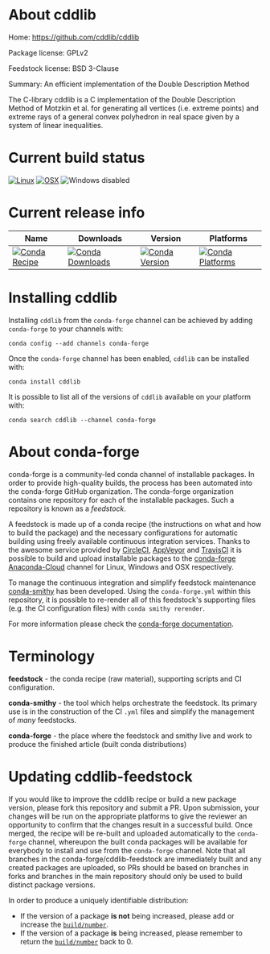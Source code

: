 About cddlib
============

Home: https://github.com/cddlib/cddlib

Package license: GPLv2

Feedstock license: BSD 3-Clause

Summary: An efficient implementation of the Double Description Method

The C-library cddlib is a C implementation of the Double Description Method
of Motzkin et al. for generating all vertices (i.e. extreme points) and
extreme rays of a general convex polyhedron in real space given by a system
of linear inequalities.


Current build status
====================

[![Linux](https://img.shields.io/circleci/project/github/conda-forge/cddlib-feedstock/master.svg?label=Linux)](https://circleci.com/gh/conda-forge/cddlib-feedstock)
[![OSX](https://img.shields.io/travis/conda-forge/cddlib-feedstock/master.svg?label=macOS)](https://travis-ci.org/conda-forge/cddlib-feedstock)
![Windows disabled](https://img.shields.io/badge/Windows-disabled-lightgrey.svg)

Current release info
====================

| Name | Downloads | Version | Platforms |
| --- | --- | --- | --- |
| [![Conda Recipe](https://img.shields.io/badge/recipe-cddlib-green.svg)](https://anaconda.org/conda-forge/cddlib) | [![Conda Downloads](https://img.shields.io/conda/dn/conda-forge/cddlib.svg)](https://anaconda.org/conda-forge/cddlib) | [![Conda Version](https://img.shields.io/conda/vn/conda-forge/cddlib.svg)](https://anaconda.org/conda-forge/cddlib) | [![Conda Platforms](https://img.shields.io/conda/pn/conda-forge/cddlib.svg)](https://anaconda.org/conda-forge/cddlib) |

Installing cddlib
=================

Installing `cddlib` from the `conda-forge` channel can be achieved by adding `conda-forge` to your channels with:

```
conda config --add channels conda-forge
```

Once the `conda-forge` channel has been enabled, `cddlib` can be installed with:

```
conda install cddlib
```

It is possible to list all of the versions of `cddlib` available on your platform with:

```
conda search cddlib --channel conda-forge
```


About conda-forge
=================

conda-forge is a community-led conda channel of installable packages.
In order to provide high-quality builds, the process has been automated into the
conda-forge GitHub organization. The conda-forge organization contains one repository
for each of the installable packages. Such a repository is known as a *feedstock*.

A feedstock is made up of a conda recipe (the instructions on what and how to build
the package) and the necessary configurations for automatic building using freely
available continuous integration services. Thanks to the awesome service provided by
[CircleCI](https://circleci.com/), [AppVeyor](https://www.appveyor.com/)
and [TravisCI](https://travis-ci.org/) it is possible to build and upload installable
packages to the [conda-forge](https://anaconda.org/conda-forge)
[Anaconda-Cloud](https://anaconda.org/) channel for Linux, Windows and OSX respectively.

To manage the continuous integration and simplify feedstock maintenance
[conda-smithy](https://github.com/conda-forge/conda-smithy) has been developed.
Using the ``conda-forge.yml`` within this repository, it is possible to re-render all of
this feedstock's supporting files (e.g. the CI configuration files) with ``conda smithy rerender``.

For more information please check the [conda-forge documentation](https://conda-forge.org/docs/).

Terminology
===========

**feedstock** - the conda recipe (raw material), supporting scripts and CI configuration.

**conda-smithy** - the tool which helps orchestrate the feedstock.
                   Its primary use is in the construction of the CI ``.yml`` files
                   and simplify the management of *many* feedstocks.

**conda-forge** - the place where the feedstock and smithy live and work to
                  produce the finished article (built conda distributions)


Updating cddlib-feedstock
=========================

If you would like to improve the cddlib recipe or build a new
package version, please fork this repository and submit a PR. Upon submission,
your changes will be run on the appropriate platforms to give the reviewer an
opportunity to confirm that the changes result in a successful build. Once
merged, the recipe will be re-built and uploaded automatically to the
`conda-forge` channel, whereupon the built conda packages will be available for
everybody to install and use from the `conda-forge` channel.
Note that all branches in the conda-forge/cddlib-feedstock are
immediately built and any created packages are uploaded, so PRs should be based
on branches in forks and branches in the main repository should only be used to
build distinct package versions.

In order to produce a uniquely identifiable distribution:
 * If the version of a package **is not** being increased, please add or increase
   the [``build/number``](https://conda.io/docs/user-guide/tasks/build-packages/define-metadata.html#build-number-and-string).
 * If the version of a package **is** being increased, please remember to return
   the [``build/number``](https://conda.io/docs/user-guide/tasks/build-packages/define-metadata.html#build-number-and-string)
   back to 0.
